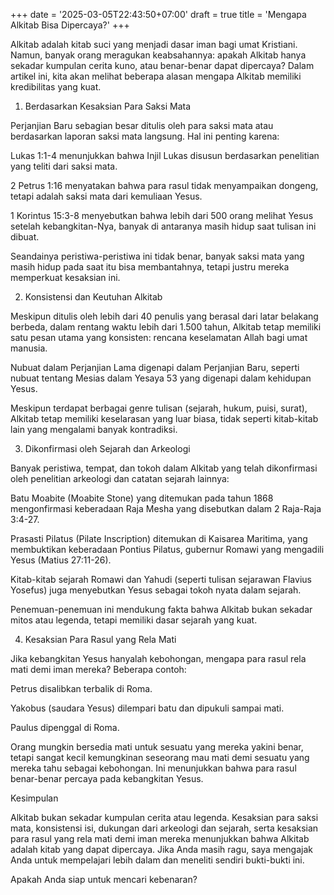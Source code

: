 +++
date = '2025-03-05T22:43:50+07:00'
draft = true
title = 'Mengapa Alkitab Bisa Dipercaya?'
+++

Alkitab adalah kitab suci yang menjadi dasar iman bagi umat Kristiani. Namun, banyak orang meragukan keabsahannya: apakah Alkitab hanya sekadar kumpulan cerita kuno, atau benar-benar dapat dipercaya? Dalam artikel ini, kita akan melihat beberapa alasan mengapa Alkitab memiliki kredibilitas yang kuat.

1. Berdasarkan Kesaksian Para Saksi Mata

Perjanjian Baru sebagian besar ditulis oleh para saksi mata atau berdasarkan laporan saksi mata langsung. Hal ini penting karena:

Lukas 1:1-4 menunjukkan bahwa Injil Lukas disusun berdasarkan penelitian yang teliti dari saksi mata.

2 Petrus 1:16 menyatakan bahwa para rasul tidak menyampaikan dongeng, tetapi adalah saksi mata dari kemuliaan Yesus.

1 Korintus 15:3-8 menyebutkan bahwa lebih dari 500 orang melihat Yesus setelah kebangkitan-Nya, banyak di antaranya masih hidup saat tulisan ini dibuat.

Seandainya peristiwa-peristiwa ini tidak benar, banyak saksi mata yang masih hidup pada saat itu bisa membantahnya, tetapi justru mereka memperkuat kesaksian ini.

2. Konsistensi dan Keutuhan Alkitab

Meskipun ditulis oleh lebih dari 40 penulis yang berasal dari latar belakang berbeda, dalam rentang waktu lebih dari 1.500 tahun, Alkitab tetap memiliki satu pesan utama yang konsisten: rencana keselamatan Allah bagi umat manusia.

Nubuat dalam Perjanjian Lama digenapi dalam Perjanjian Baru, seperti nubuat tentang Mesias dalam Yesaya 53 yang digenapi dalam kehidupan Yesus.

Meskipun terdapat berbagai genre tulisan (sejarah, hukum, puisi, surat), Alkitab tetap memiliki keselarasan yang luar biasa, tidak seperti kitab-kitab lain yang mengalami banyak kontradiksi.

3. Dikonfirmasi oleh Sejarah dan Arkeologi

Banyak peristiwa, tempat, dan tokoh dalam Alkitab yang telah dikonfirmasi oleh penelitian arkeologi dan catatan sejarah lainnya:

Batu Moabite (Moabite Stone) yang ditemukan pada tahun 1868 mengonfirmasi keberadaan Raja Mesha yang disebutkan dalam 2 Raja-Raja 3:4-27.

Prasasti Pilatus (Pilate Inscription) ditemukan di Kaisarea Maritima, yang membuktikan keberadaan Pontius Pilatus, gubernur Romawi yang mengadili Yesus (Matius 27:11-26).

Kitab-kitab sejarah Romawi dan Yahudi (seperti tulisan sejarawan Flavius Yosefus) juga menyebutkan Yesus sebagai tokoh nyata dalam sejarah.

Penemuan-penemuan ini mendukung fakta bahwa Alkitab bukan sekadar mitos atau legenda, tetapi memiliki dasar sejarah yang kuat.

4. Kesaksian Para Rasul yang Rela Mati

Jika kebangkitan Yesus hanyalah kebohongan, mengapa para rasul rela mati demi iman mereka? Beberapa contoh:

Petrus disalibkan terbalik di Roma.

Yakobus (saudara Yesus) dilempari batu dan dipukuli sampai mati.

Paulus dipenggal di Roma.

Orang mungkin bersedia mati untuk sesuatu yang mereka yakini benar, tetapi sangat kecil kemungkinan seseorang mau mati demi sesuatu yang mereka tahu sebagai kebohongan. Ini menunjukkan bahwa para rasul benar-benar percaya pada kebangkitan Yesus.

Kesimpulan

Alkitab bukan sekadar kumpulan cerita atau legenda. Kesaksian para saksi mata, konsistensi isi, dukungan dari arkeologi dan sejarah, serta kesaksian para rasul yang rela mati demi iman mereka menunjukkan bahwa Alkitab adalah kitab yang dapat dipercaya. Jika Anda masih ragu, saya mengajak Anda untuk mempelajari lebih dalam dan meneliti sendiri bukti-bukti ini.

Apakah Anda siap untuk mencari kebenaran?